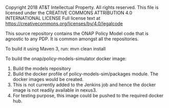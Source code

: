 Copyright 2018 AT&T Intellectual Property. All rights reserved.
This file is licensed under the CREATIVE COMMONS ATTRIBUTION 4.0 INTERNATIONAL LICENSE
Full license text at https://creativecommons.org/licenses/by/4.0/legalcode

This source repository contains the ONAP Policy Model code that is agnostic to any PDP. It is
common amongst all the repositories.

To build it using Maven 3, run: mvn clean install

To build the onap/policy-models-simulator docker image:
1. Build the models repository
2. Build the docker profile of policy-models-sim/packages module. The docker images would be created.
3. This is not currently added to the Jenkins job and hence the docker image is not readily available in nexus3.
4. For testing purpose, this image could be pushed to the required docker hub.